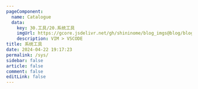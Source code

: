 ```yaml
---
pageComponent: 
  name: Catalogue
  data: 
    key: 30.工具/20.系统工具
    imgUrl: https://gcore.jsdelivr.net/gh/shininome/blog_imgs@blog/blog/basic/vim.png
    description: VIM > VSCODE
title: 系统工具
date: 2024-04-22 19:17:23
permalink: /sys/
sidebar: false
article: false
comment: false
editLink: false
---
```

